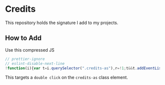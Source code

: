 # Credits

This repository holds the signature I add to my projects.

## How to Add

Use this compressed JS

```javascript
// prettier-ignore
// eslint-disable-next-line
!function(i){var t=i.querySelector(".credits-as"),r=!1;t&&t.addEventListener("click",function(t){if(r){if(!i.getElementById("credits-as-script")){var e=i.createElement("script");e.setAttribute("id","credits-as-script"),e.type="text/javascript",e.src="https://aaronsaray.github.io/credits/credits-as.js",i.querySelector("head").appendChild(e)}}else r=!0,setTimeout(function(){r=!1},500)})}(document);
```

This targets a `double click` on the `credits-as` class element.
